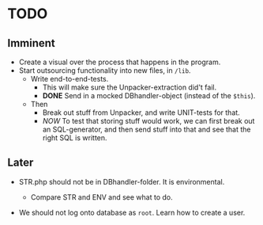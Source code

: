 # TODO

## Imminent
- Create a visual over the process that happens in the program. 
- Start outsourcing functionality into new files, in `/lib`. 
  - Write end-to-end-tests.
    - This will make sure the Unpacker-extraction did't fail. 
    - **DONE** Send in a mocked DBhandler-object (instead of the `$this`).
  - Then
    - Break out stuff from Unpacker, and write UNIT-tests for that.  
    - *NOW* To test that storing stuff would work, we can first break out an SQL-generator, and then send stuff into that and see that the right SQL is written. 

## Later
- STR.php should not be in DBhandler-folder. It is environmental. 
  - Compare STR and ENV and see what to do. 

- We should not log onto database as `root`. Learn how to create a user. 
